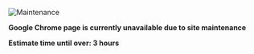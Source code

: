 ![Maintenance](https://image.opencart.com/cache/5abf1dea704be-resize-710x380.jpg)

**Google Chrome page is currently unavailable due to site maintenance**

**Estimate time until over: 3 hours**

